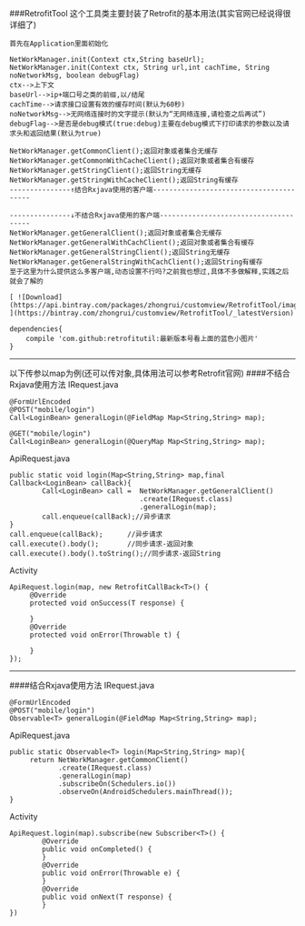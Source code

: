 ###RetrofitTool
这个工具类主要封装了Retrofit的基本用法(其实官网已经说得很详细了)

```
首先在Application里面初始化

NetWorkManager.init(Context ctx,String baseUrl);
NetWorkManager.init(Context ctx, String url,int cachTime, String noNetworkMsg, boolean debugFlag)
ctx-->上下文
baseUrl-->ip+端口号之类的前缀,以/结尾
cachTime-->请求接口设置有效的缓存时间(默认为60秒)
noNetworkMsg-->无网络连接时的文字提示(默认为“无网络连接,请检查之后再试”)
debugFlag-->是否是debug模式(true:debug)主要在debug模式下打印请求的参数以及请求头和返回结果(默认为true)

```
	NetWorkManager.getCommonClient();返回对象或者集合无缓存
    NetWorkManager.getCommonWithCacheClient();返回对象或者集合有缓存
    NetWorkManager.getStringClient();返回String无缓存
    NetWorkManager.getStringWithCacheClient();返回String有缓存
    ---------------↑结合Rxjava使用的客户端----------------------------------------
    
    ---------------↓不结合Rxjava使用的客户端--------------------------------------
    NetWorkManager.getGeneralClient();返回对象或者集合无缓存
    NetWorkManager.getGeneralWithCachClient();返回对象或者集合有缓存
    NetWorkManager.getGeneralStringClient();返回String无缓存
    NetWorkManager.getGeneralStringWithCachClient();返回String有缓存
    至于这里为什么提供这么多客户端,动态设置不行吗?之前我也想过,具体不多做解释,实践之后就会了解的
```
[ ![Download](https://api.bintray.com/packages/zhongrui/customview/RetrofitTool/images/download.svg) ](https://bintray.com/zhongrui/customview/RetrofitTool/_latestVersion)

dependencies{
    compile 'com.github:retrofitutil:最新版本号看上面的蓝色小图片'
}
```
---
以下传参以map为例(还可以传对象,具体用法可以参考Retrofit官网)
####不结合Rxjava使用方法
IRequest.java
```
@FormUrlEncoded
@POST("mobile/login")
Call<LoginBean> generalLogin(@FieldMap Map<String,String> map);

@GET("mobile/login")
Call<LoginBean> generalLogin(@QueryMap Map<String,String> map);
```
ApiRequest.java
```
public static void login(Map<String,String> map,final Callback<LoginBean> callBack){
        Call<LoginBean> call =  NetWorkManager.getGeneralClient()
	                 			.create(IRequest.class)
	                 			.generalLogin(map);
        call.enqueue(callBack);//异步请求
}
call.enqueue(callBack);		 //异步请求
call.execute().body();		 //同步请求-返回对象
call.execute().body().toString();//同步请求-返回String
```
Activity
```
ApiRequest.login(map, new RetrofitCallBack<T>() {
     @Override
     protected void onSuccess(T response) {
         
     }
     @Override
     protected void onError(Throwable t) {
         
     }
});
```
---
####结合Rxjava使用方法
IRequest.java
```
@FormUrlEncoded
@POST("mobile/login")
Observable<T> generalLogin(@FieldMap Map<String,String> map);
```
ApiRequest.java
```
public static Observable<T> login(Map<String,String> map){
     return NetWorkManager.getCommonClient()
	        .create(IRequest.class)
            .generalLogin(map)
            .subscribeOn(Schedulers.io())
            .observeOn(AndroidSchedulers.mainThread());
}
```
Activity
```
ApiRequest.login(map).subscribe(new Subscriber<T>() {
	    @Override
	    public void onCompleted() {
	    }
	    @Override
	    public void onError(Throwable e) {
	    }
	    @Override
	    public void onNext(T response) {
	    }
})
```
